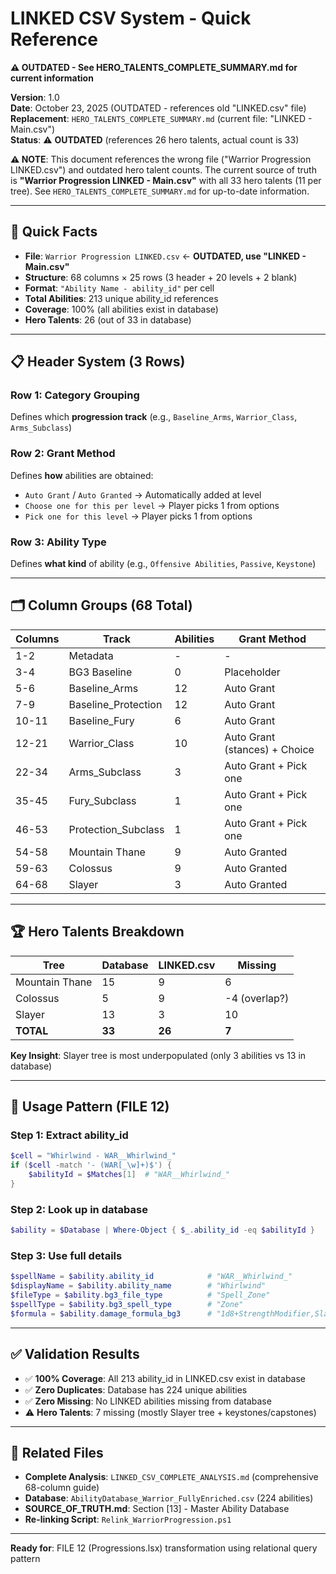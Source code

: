 # LINKED CSV System - Quick Reference

**⚠️ OUTDATED - See HERO_TALENTS_COMPLETE_SUMMARY.md for current information**

**Version**: 1.0  
**Date**: October 23, 2025 (OUTDATED - references old "LINKED.csv" file)  
**Replacement**: `HERO_TALENTS_COMPLETE_SUMMARY.md` (current file: "LINKED - Main.csv")  
**Status**: ⚠️ **OUTDATED** (references 26 hero talents, actual count is 33)

**⚠️ NOTE**: This document references the wrong file ("Warrior Progression LINKED.csv") and outdated hero talent counts. The current source of truth is **"Warrior Progression LINKED - Main.csv"** with all 33 hero talents (11 per tree). See `HERO_TALENTS_COMPLETE_SUMMARY.md` for up-to-date information.

---

## 🎯 Quick Facts

- **File**: `Warrior Progression LINKED.csv` ← **OUTDATED, use "LINKED - Main.csv"**
- **Structure**: 68 columns × 25 rows (3 header + 20 levels + 2 blank)
- **Format**: `"Ability Name - ability_id"` per cell
- **Total Abilities**: 213 unique ability_id references
- **Coverage**: 100% (all abilities exist in database)
- **Hero Talents**: 26 (out of 33 in database)

---

## 📋 Header System (3 Rows)

### Row 1: Category Grouping
Defines which **progression track** (e.g., `Baseline_Arms`, `Warrior_Class`, `Arms_Subclass`)

### Row 2: Grant Method
Defines **how** abilities are obtained:
- `Auto Grant` / `Auto Granted` → Automatically added at level
- `Choose one for this per level` → Player picks 1 from options
- `Pick one for this level` → Player picks 1 from options

### Row 3: Ability Type
Defines **what kind** of ability (e.g., `Offensive Abilities`, `Passive`, `Keystone`)

---

## 🗂️ Column Groups (68 Total)

| Columns | Track | Abilities | Grant Method |
|---------|-------|-----------|--------------|
| 1-2 | Metadata | - | - |
| 3-4 | BG3 Baseline | 0 | Placeholder |
| 5-6 | Baseline_Arms | 12 | Auto Grant |
| 7-9 | Baseline_Protection | 12 | Auto Grant |
| 10-11 | Baseline_Fury | 6 | Auto Grant |
| 12-21 | Warrior_Class | 10 | Auto Grant (stances) + Choice |
| 22-34 | Arms_Subclass | 3 | Auto Grant + Pick one |
| 35-45 | Fury_Subclass | 1 | Auto Grant + Pick one |
| 46-53 | Protection_Subclass | 1 | Auto Grant + Pick one |
| 54-58 | Mountain Thane | 9 | Auto Granted |
| 59-63 | Colossus | 9 | Auto Granted |
| 64-68 | Slayer | 3 | Auto Granted |

---

## 🏆 Hero Talents Breakdown

| Tree | Database | LINKED.csv | Missing |
|------|----------|------------|---------|
| Mountain Thane | 15 | 9 | 6 |
| Colossus | 5 | 9 | -4 (overlap?) |
| Slayer | 13 | 3 | 10 |
| **TOTAL** | **33** | **26** | **7** |

**Key Insight**: Slayer tree is most underpopulated (only 3 abilities vs 13 in database)

---

## 🔗 Usage Pattern (FILE 12)

### Step 1: Extract ability_id
```powershell
$cell = "Whirlwind - WAR__Whirlwind_"
if ($cell -match '- (WAR[_\w]+)$') {
    $abilityId = $Matches[1]  # "WAR__Whirlwind_"
}
```

### Step 2: Look up in database
```powershell
$ability = $Database | Where-Object { $_.ability_id -eq $abilityId }
```

### Step 3: Use full details
```powershell
$spellName = $ability.ability_id            # "WAR__Whirlwind_"
$displayName = $ability.ability_name        # "Whirlwind"
$fileType = $ability.bg3_file_type          # "Spell_Zone"
$spellType = $ability.bg3_spell_type        # "Zone"
$formula = $ability.damage_formula_bg3      # "1d8+StrengthModifier,Slashing"
```

---

## ✅ Validation Results

- ✅ **100% Coverage**: All 213 ability_id in LINKED.csv exist in database
- ✅ **Zero Duplicates**: Database has 224 unique abilities
- ✅ **Zero Missing**: No LINKED abilities missing from database
- ⚠️ **Hero Talents**: 7 missing (mostly Slayer tree + keystones/capstones)

---

## 📄 Related Files

- **Complete Analysis**: `LINKED_CSV_COMPLETE_ANALYSIS.md` (comprehensive 68-column guide)
- **Database**: `AbilityDatabase_Warrior_FullyEnriched.csv` (224 abilities)
- **SOURCE_OF_TRUTH.md**: Section [13] - Master Ability Database
- **Re-linking Script**: `Relink_WarriorProgression.ps1`

---

**Ready for**: FILE 12 (Progressions.lsx) transformation using relational query pattern
